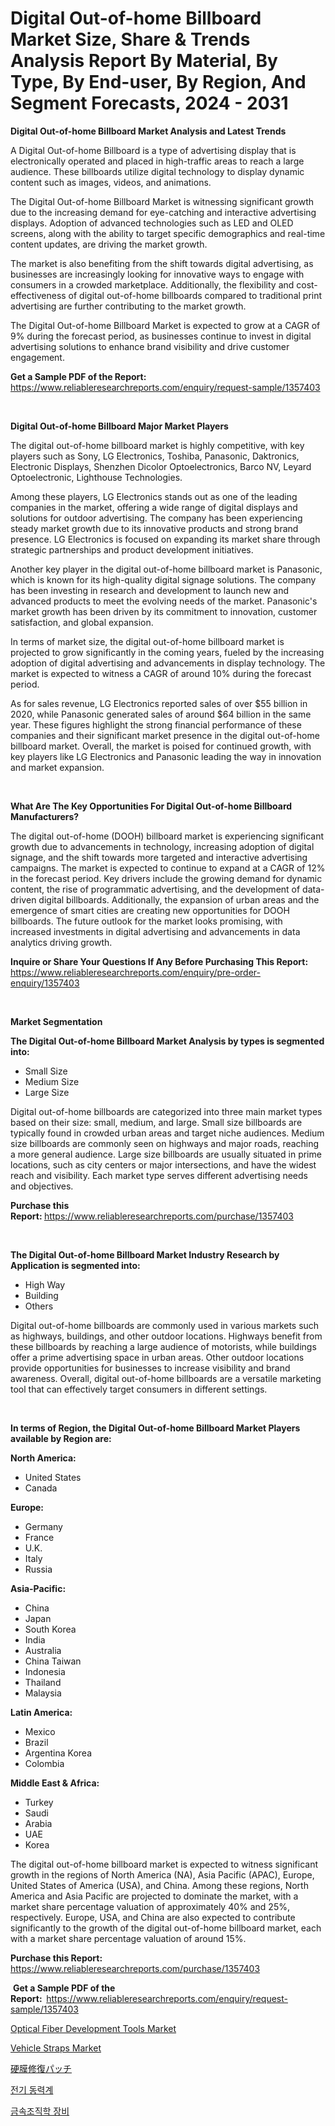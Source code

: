 <p><h1>Digital Out-of-home Billboard Market Size, Share & Trends Analysis Report By Material, By Type, By End-user, By Region, And Segment Forecasts, 2024 - 2031</h1></p><p><strong>Digital Out-of-home Billboard Market Analysis and Latest Trends</strong></p>
<p><p>A Digital Out-of-home Billboard is a type of advertising display that is electronically operated and placed in high-traffic areas to reach a large audience. These billboards utilize digital technology to display dynamic content such as images, videos, and animations. </p><p>The Digital Out-of-home Billboard Market is witnessing significant growth due to the increasing demand for eye-catching and interactive advertising displays. Adoption of advanced technologies such as LED and OLED screens, along with the ability to target specific demographics and real-time content updates, are driving the market growth.</p><p>The market is also benefiting from the shift towards digital advertising, as businesses are increasingly looking for innovative ways to engage with consumers in a crowded marketplace. Additionally, the flexibility and cost-effectiveness of digital out-of-home billboards compared to traditional print advertising are further contributing to the market growth.</p><p>The Digital Out-of-home Billboard Market is expected to grow at a CAGR of 9% during the forecast period, as businesses continue to invest in digital advertising solutions to enhance brand visibility and drive customer engagement.</p></p>
<p><strong>Get a Sample PDF of the Report:&nbsp;</strong> <a href="https://www.reliableresearchreports.com/enquiry/request-sample/1357403">https://www.reliableresearchreports.com/enquiry/request-sample/1357403</a></p>
<p>&nbsp;</p>
<p><strong>Digital Out-of-home Billboard Major Market Players</strong></p>
<p><p>The digital out-of-home billboard market is highly competitive, with key players such as Sony, LG Electronics, Toshiba, Panasonic, Daktronics, Electronic Displays, Shenzhen Dicolor Optoelectronics, Barco NV, Leyard Optoelectronic, Lighthouse Technologies.</p><p>Among these players, LG Electronics stands out as one of the leading companies in the market, offering a wide range of digital displays and solutions for outdoor advertising. The company has been experiencing steady market growth due to its innovative products and strong brand presence. LG Electronics is focused on expanding its market share through strategic partnerships and product development initiatives.</p><p>Another key player in the digital out-of-home billboard market is Panasonic, which is known for its high-quality digital signage solutions. The company has been investing in research and development to launch new and advanced products to meet the evolving needs of the market. Panasonic's market growth has been driven by its commitment to innovation, customer satisfaction, and global expansion.</p><p>In terms of market size, the digital out-of-home billboard market is projected to grow significantly in the coming years, fueled by the increasing adoption of digital advertising and advancements in display technology. The market is expected to witness a CAGR of around 10% during the forecast period.</p><p>As for sales revenue, LG Electronics reported sales of over $55 billion in 2020, while Panasonic generated sales of around $64 billion in the same year. These figures highlight the strong financial performance of these companies and their significant market presence in the digital out-of-home billboard market. Overall, the market is poised for continued growth, with key players like LG Electronics and Panasonic leading the way in innovation and market expansion.</p></p>
<p>&nbsp;</p>
<p><strong>What Are The Key Opportunities For Digital Out-of-home Billboard Manufacturers?</strong></p>
<p><p>The digital out-of-home (DOOH) billboard market is experiencing significant growth due to advancements in technology, increasing adoption of digital signage, and the shift towards more targeted and interactive advertising campaigns. The market is expected to continue to expand at a CAGR of 12% in the forecast period. Key drivers include the growing demand for dynamic content, the rise of programmatic advertising, and the development of data-driven digital billboards. Additionally, the expansion of urban areas and the emergence of smart cities are creating new opportunities for DOOH billboards. The future outlook for the market looks promising, with increased investments in digital advertising and advancements in data analytics driving growth.</p></p>
<p><strong>Inquire or Share Your Questions If Any Before Purchasing This Report:</strong> <a href="https://www.reliableresearchreports.com/enquiry/pre-order-enquiry/1357403">https://www.reliableresearchreports.com/enquiry/pre-order-enquiry/1357403</a></p>
<p>&nbsp;</p>
<p><strong>Market Segmentation</strong></p>
<p><strong>The Digital Out-of-home Billboard Market Analysis by types is segmented into:</strong></p>
<p><ul><li>Small Size</li><li>Medium Size</li><li>Large Size</li></ul></p>
<p><p>Digital out-of-home billboards are categorized into three main market types based on their size: small, medium, and large. Small size billboards are typically found in crowded urban areas and target niche audiences. Medium size billboards are commonly seen on highways and major roads, reaching a more general audience. Large size billboards are usually situated in prime locations, such as city centers or major intersections, and have the widest reach and visibility. Each market type serves different advertising needs and objectives.</p></p>
<p><strong>Purchase this Report:&nbsp;</strong><a href="https://www.reliableresearchreports.com/purchase/1357403">https://www.reliableresearchreports.com/purchase/1357403</a></p>
<p>&nbsp;</p>
<p><strong>The Digital Out-of-home Billboard Market Industry Research by Application is segmented into:</strong></p>
<p><ul><li>High Way</li><li>Building</li><li>Others</li></ul></p>
<p><p>Digital out-of-home billboards are commonly used in various markets such as highways, buildings, and other outdoor locations. Highways benefit from these billboards by reaching a large audience of motorists, while buildings offer a prime advertising space in urban areas. Other outdoor locations provide opportunities for businesses to increase visibility and brand awareness. Overall, digital out-of-home billboards are a versatile marketing tool that can effectively target consumers in different settings.</p></p>
<p>&nbsp;</p>
<p><strong>In terms of Region, the Digital Out-of-home Billboard Market Players available by Region are:</strong></p>
<p>
    <p> <strong> North America: </strong>
        <ul>
            <li>United States</li>
            <li>Canada</li>
        </ul>
        </p> 
    <p> <strong> Europe: </strong>
        <ul>
            <li>Germany</li>
            <li>France</li>
            <li>U.K.</li>
            <li>Italy</li>
            <li>Russia</li>
        </ul>
        </p> 
    <p> <strong> Asia-Pacific: </strong>
        <ul>
            <li>China</li>
            <li>Japan</li>
            <li>South Korea</li>
            <li>India</li>
            <li>Australia</li>
            <li>China Taiwan</li>
            <li>Indonesia</li>
            <li>Thailand</li>
            <li>Malaysia</li>
        </ul>
        </p> 
    <p> <strong> Latin America: </strong>
        <ul>
            <li>Mexico</li>
            <li>Brazil</li>
            <li>Argentina Korea</li>
            <li>Colombia</li>
        </ul>
        </p> 
    <p> <strong> Middle East & Africa: </strong>
        <ul>
            <li>Turkey</li>
            <li>Saudi</li>
            <li>Arabia</li>
            <li>UAE</li>
            <li>Korea</li>
        </ul>
    </p>
    </p>
<p><p>The digital out-of-home billboard market is expected to witness significant growth in the regions of North America (NA), Asia Pacific (APAC), Europe, United States of America (USA), and China. Among these regions, North America and Asia Pacific are projected to dominate the market, with a market share percentage valuation of approximately 40% and 25%, respectively. Europe, USA, and China are also expected to contribute significantly to the growth of the digital out-of-home billboard market, each with a market share percentage valuation of around 15%.</p></p>
<p><strong>Purchase this Report: </strong><a href="https://www.reliableresearchreports.com/purchase/1357403">https://www.reliableresearchreports.com/purchase/1357403</a></p>
<p>&nbsp;<strong>Get a Sample PDF of the Report:&nbsp;&nbsp;</strong><a href="https://www.reliableresearchreports.com/enquiry/request-sample/1357403">https://www.reliableresearchreports.com/enquiry/request-sample/1357403</a></p>
<p><strong></strong></p>
<p><p><a href="https://github.com/mancsybtousav/Market-Research-Report-List-1/blob/main/optical-fiber-development-tools-market.md">Optical Fiber Development Tools Market</a></p><p><a href="https://issuu.com/reportprime-2/docs/vehicle-straps-market-size-2030.pptx">Vehicle Straps Market</a></p><p><a href="https://github.com/xtkhtofdt934839/Market-Research-Report-List-1/blob/main/740825312638.md">硬膜修復パッチ</a></p><p><a href="https://github.com/rsg307664904/Market-Research-Report-List-1/blob/main/344538111761.md">전기 동력계</a></p><p><a href="https://github.com/PercyHagernes9778/Market-Research-Report-List-1/blob/main/871225111762.md">금속조직학 장비</a></p></p>